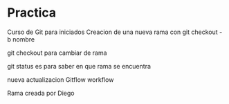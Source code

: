 # Practica
Curso de Git para iniciados
Creacion de una nueva rama con git checkout -b nombre

git checkout para cambiar de rama

git status es para saber en que rama se encuentra

nueva actualizacion
Gitflow workflow

Rama creada por Diego 